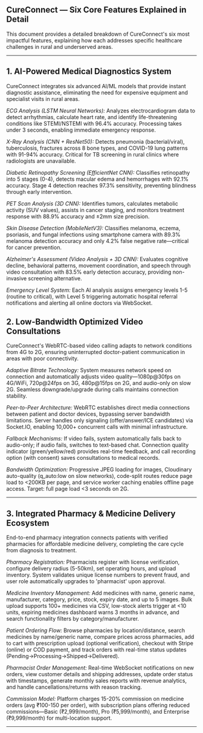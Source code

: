 ## CureConnect — Six Core Features Explained in Detail

This document provides a detailed breakdown of CureConnect's six most impactful features, explaining how each addresses specific healthcare challenges in rural and underserved areas.

---

## 1. AI-Powered Medical Diagnostics System

CureConnect integrates six advanced AI/ML models that provide instant diagnostic assistance, eliminating the need for expensive equipment and specialist visits in rural areas.

*ECG Analysis (LSTM Neural Networks):* Analyzes electrocardiogram data to detect arrhythmias, calculate heart rate, and identify life-threatening conditions like STEMI/NSTEMI with 96.4% accuracy. Processing takes under 3 seconds, enabling immediate emergency response.

*X-Ray Analysis (CNN + ResNet50):* Detects pneumonia (bacterial/viral), tuberculosis, fractures across 8 bone types, and COVID-19 lung patterns with 91-94% accuracy. Critical for TB screening in rural clinics where radiologists are unavailable.

*Diabetic Retinopathy Screening (EfficientNet CNN):* Classifies retinopathy into 5 stages (0-4), detects macular edema and hemorrhages with 92.1% accuracy. Stage 4 detection reaches 97.3% sensitivity, preventing blindness through early intervention.

*PET Scan Analysis (3D CNN):* Identifies tumors, calculates metabolic activity (SUV values), assists in cancer staging, and monitors treatment response with 88.9% accuracy and ±2mm size precision.

*Skin Disease Detection (MobileNetV3):* Classifies melanoma, eczema, psoriasis, and fungal infections using smartphone camera with 89.3% melanoma detection accuracy and only 4.2% false negative rate—critical for cancer prevention.

*Alzheimer's Assessment (Video Analysis + 3D CNN):* Evaluates cognitive decline, behavioral patterns, movement coordination, and speech through video consultation with 83.5% early detection accuracy, providing non-invasive screening alternative.

*Emergency Level System:* Each AI analysis assigns emergency levels 1-5 (routine to critical), with Level 5 triggering automatic hospital referral notifications and alerting all online doctors via WebSocket.

## 2. Low-Bandwidth Optimized Video Consultations

CureConnect's WebRTC-based video calling adapts to network conditions from 4G to 2G, ensuring uninterrupted doctor-patient communication in areas with poor connectivity.

*Adaptive Bitrate Technology:* System measures network speed on connection and automatically adjusts video quality—1080p@30fps on 4G/WiFi, 720p@24fps on 3G, 480p@15fps on 2G, and audio-only on slow 2G. Seamless downgrade/upgrade during calls maintains connection stability.

*Peer-to-Peer Architecture:* WebRTC establishes direct media connections between patient and doctor devices, bypassing server bandwidth limitations. Server handles only signaling (offer/answer/ICE candidates) via Socket.IO, enabling 10,000+ concurrent calls with minimal infrastructure.

*Fallback Mechanisms:* If video fails, system automatically falls back to audio-only; if audio fails, switches to text-based chat. Connection quality indicator (green/yellow/red) provides real-time feedback, and call recording option (with consent) saves consultations to medical records.

*Bandwidth Optimization:* Progressive JPEG loading for images, Cloudinary auto-quality (q_auto:low on slow networks), code-split routes reduce page load to <200KB per page, and service worker caching enables offline page access. Target: full page load <3 seconds on 2G.

---

## 3. Integrated Pharmacy & Medicine Delivery Ecosystem

End-to-end pharmacy integration connects patients with verified pharmacies for affordable medicine delivery, completing the care cycle from diagnosis to treatment.

*Pharmacy Registration:* Pharmacists register with license verification, configure delivery radius (5-50km), set operating hours, and upload inventory. System validates unique license numbers to prevent fraud, and user role automatically upgrades to 'pharmacist' upon approval.

*Medicine Inventory Management:* Add medicines with name, generic name, manufacturer, category, price, stock, expiry date, and up to 5 images. Bulk upload supports 100+ medicines via CSV, low-stock alerts trigger at <10 units, expiring medicines dashboard warns 3 months in advance, and search functionality filters by category/manufacturer.

*Patient Ordering Flow:* Browse pharmacies by location/distance, search medicines by name/generic name, compare prices across pharmacies, add to cart with prescription upload (optional verification), checkout with Stripe (online) or COD payment, and track orders with real-time status updates (Pending→Processing→Shipped→Delivered).

*Pharmacist Order Management:* Real-time WebSocket notifications on new orders, view customer details and shipping addresses, update order status with timestamps, generate monthly sales reports with revenue analytics, and handle cancellations/returns with reason tracking.

*Commission Model:* Platform charges 15-20% commission on medicine orders (avg ₹100-150 per order), with subscription plans offering reduced commissions—Basic (₹2,999/month), Pro (₹5,999/month), and Enterprise (₹9,999/month) for multi-location support.

---

